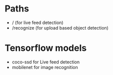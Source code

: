 # Paths
- / (for live feed detection)
- /recognize (for upload based object detection)

# Tensorflow models 
- coco-ssd for Live feed detection
- mobilenet for image recognition